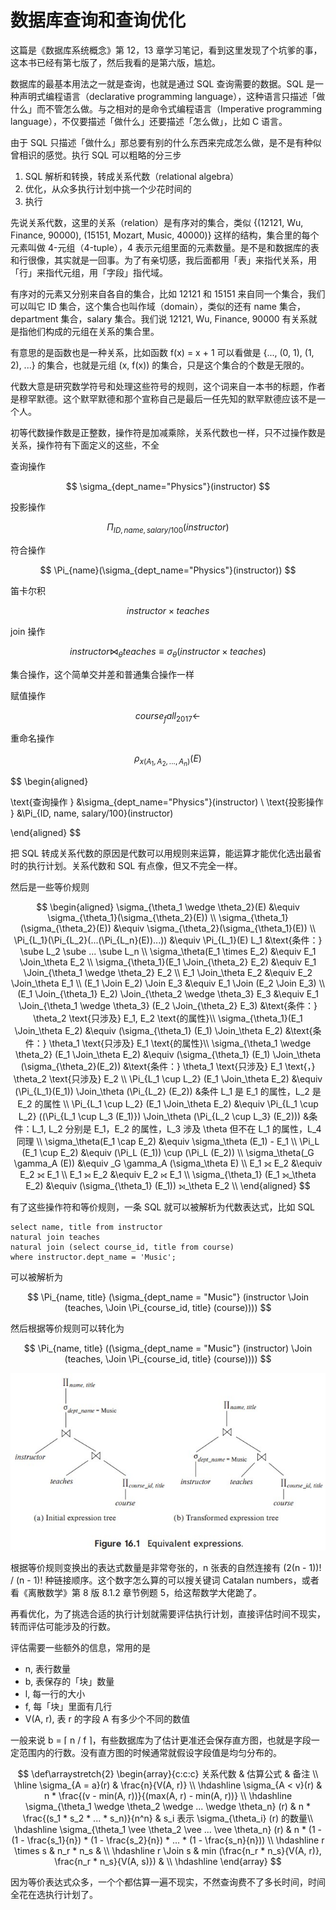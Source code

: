 # 数据库查询和查询优化

这篇是《数据库系统概念》第 12，13 章学习笔记，看到这里发现了个坑爹的事，这本书已经有第七版了，然后我看的是第六版，尴尬。

数据库的最基本用法之一就是查询，也就是通过 SQL 查询需要的数据。SQL 是一种声明式编程语言（declarative programming language），这种语言只描述「做什么」而不管怎么做。与之相对的是命令式编程语言（Imperative programming language），不仅要描述「做什么」还要描述「怎么做」，比如 C 语言。

由于 SQL 只描述「做什么」那总要有别的什么东西来完成怎么做，是不是有种似曾相识的感觉。执行 SQL 可以粗略的分三步

1. SQL 解析和转换，转成关系代数（relational algebra）
2. 优化，从众多执行计划中挑一个少花时间的
3. 执行

先说关系代数，这里的关系（relation）是有序对的集合，类似 {(12121, Wu, Finance, 90000), (15151, Mozart, Music, 40000)} 这样的结构，集合里的每个元素叫做 4-元组（4-tuple），4 表示元组里面的元素数量。是不是和数据库的表和行很像，其实就是一回事。为了有亲切感，我后面都用「表」来指代关系，用「行」来指代元组，用「字段」指代域。

有序对的元素又分别来自各自的集合，比如 12121 和 15151 来自同一个集合，我们可以叫它 ID 集合，这个集合也叫作域（domain），类似的还有 name 集合，department 集合，salary 集合。我们说 12121, Wu, Finance, 90000 有关系就是指他们构成的元组在关系的集合里。

有意思的是函数也是一种关系，比如函数 f(x) = x + 1 可以看做是 {..., (0, 1), (1, 2), ...} 的集合，也就是元组 (x, f(x)) 的集合，只是这个集合的个数是无限的。

代数大意是研究数学符号和处理这些符号的规则，这个词来自一本书的标题，作者是穆罕默德。这个默罕默德和那个宣称自己是最后一任先知的默罕默德应该不是一个人。

初等代数操作数是正整数，操作符是加减乘除，关系代数也一样，只不过操作数是关系，操作符有下面定义的这些，不全


查询操作

$$
\sigma_{dept_name="Physics"}(instructor)
$$

投影操作

$$
\Pi_{ID, name, salary/100}(instructor)
$$

符合操作

$$
\Pi_{name}(\sigma_{dept_name="Physics"}(instructor))
$$

笛卡尔积

$$
instructor \times teaches
$$

join 操作

$$
instructor \Join_\theta teaches \equiv \sigma_\theta(instructor \times teaches)
$$

集合操作，这个简单交并差和普通集合操作一样

赋值操作

$$
course_fall_2017 \leftarrow 
$$

重命名操作

$$
\rho_{x(A_1, A_2, ..., A_n)}(E)
$$


$$
\begin{aligned}

\text{查询操作                } &\sigma_{dept_name="Physics"}(instructor) \\
\text{投影操作                } &\Pi_{ID, name, salary/100}(instructor)

\end{aligned}
$$

把 SQL 转成关系代数的原因是代数可以用规则来运算，能运算才能优化选出最省时的执行计划。关系代数和 SQL 有点像，但又不完全一样。

然后是一些等价规则

$$
\begin{aligned}
\sigma_{\theta_1 \wedge \theta_2}(E) &\equiv \sigma_{\theta_1}(\sigma_{\theta_2}(E)) \\
\sigma_{\theta_1}(\sigma_{\theta_2}(E)) &\equiv \sigma_{\theta_2}(\sigma_{\theta_1}(E)) \\
\Pi_{L_1}(\Pi_{L_2}(...(\Pi_{L_n}(E))...)) &\equiv \Pi_{L_1}(E) L_1 &\text{条件：} \sube L_2 \sube ... \sube L_n \\
\sigma_\theta(E_1 \times E_2) &\equiv E_1 \Join_\theta E_2 \\
\sigma_{\theta_1}(E_1 \Join_{\theta_2} E_2) &\equiv E_1 \Join_{\theta_1 \wedge \theta_2} E_2 \\
E_1 \Join_\theta E_2 &\equiv E_2 \Join_\theta E_1 \\
(E_1 \Join E_2) \Join E_3 &\equiv E_1 \Join (E_2 \Join E_3) \\
(E_1 \Join_{\theta_1} E_2) \Join_{\theta_2 \wedge \theta_3} E_3 &\equiv E_1 \Join_{\theta_1 \wedge \theta_3} (E_2 \Join_{\theta_2} E_3) &\text{条件：} \theta_2 \text{只涉及} E_1, E_2 \text{的属性}\\
\sigma_{\theta_1}(E_1 \Join_\theta E_2) &\equiv (\sigma_{\theta_1} (E_1) \Join_\theta E_2) &\text{条件：} \theta_1 \text{只涉及} E_1 \text{的属性}\\
\sigma_{\theta_1 \wedge \theta_2} (E_1 \Join_\theta E_2) &\equiv (\sigma_{\theta_1} (E_1) \Join_\theta (\sigma_{\theta_2}(E_2)) &\text{条件：} \theta_1 \text{只涉及} E_1 \text{，} \theta_2 \text{只涉及} E_2 \\
\Pi_{L_1 \cup L_2} (E_1 \Join_\theta E_2) &\equiv (\Pi_{L_1}(E_1)) \Join_\theta (\Pi_{L_2} (E_2)) &条件 L_1 是 E_1 的属性，L_2 是 E_2 的属性 \\
\Pi_{L_1 \cup L_2} (E_1 \Join_\theta E_2) &\equiv \Pi_{L_1 \cup L_2} ((\Pi_{L_1 \cup L_3 (E_1)}) \Join_\theta (\Pi_{L_2 \cup L_3} (E_2))) &条件：L_1, L_2 分别是 E_1，E_2 的属性，L_3 涉及 \theta 但不在 L_1 的属性，L_4 同理 \\
\sigma_\theta(E_1 \cap E_2) &\equiv \sigma_\theta (E_1) - E_1 \\
\Pi_L (E_1 \cup E_2) &\equiv (\Pi_L (E_1)) \cup (\Pi_L (E_2)) \\
\sigma_\theta(_G \gamma_A (E)) &\equiv _G \gamma_A (\sigma_\theta E) \\
E_1 ⟗ E_2 &\equiv E_2 ⟗ E_1 \\
E_1 ⟕ E_2 &\equiv E_2 ⟖ E_1 \\
\sigma_{\theta_1} (E_1 ⟕_\theta E_2) &\equiv (\sigma_{\theta_1} (E_1))  ⟕_\theta E_2 \\
\end{aligned}
$$


有了这些操作符和等价规则，一条 SQL 就可以被解析为代数表达式，比如 SQL

```
select name, title from instructor 
natural join teaches 
natural join (select course_id, title from course) 
where instructor.dept_name = 'Music';
```

可以被解析为

$$
\Pi_{name, title} (\sigma_{dept_name = "Music"} (instructor \Join (teaches, \Join \Pi_{course_id, title} (course))))
$$

然后根据等价规则可以转化为

$$
\Pi_{name, title} ((\sigma_{dept_name = "Music"} (instructor) \Join (teaches, \Join \Pi_{course_id, title} (course))))
$$

![](equivalent-expressions-1.jpg)

根据等价规则变换出的表达式数量是非常夸张的，n 张表的自然连接有 (2(n - 1))! / (n - 1)! 种链接顺序。这个数字怎么算的可以搜关键词 Catalan numbers，或者看《离散数学》第 8 版 8.1.2 章节例题 5，给这帮数学大佬跪了。

再看优化，为了挑选合适的执行计划就需要评估执行计划，直接评估时间不现实，转而评估可能涉及的行数。

评估需要一些额外的信息，常用的是 

+ n, 表行数量
+ b, 表保存的「块」数量
+ l, 每一行的大小
+ f, 每「块」里面有几行
+ V(A, r), 表 r 的字段 A 有多少个不同的数值

一般来说 b = ⌈ n / f ⌉，有些数据库为了估计更准还会保存直方图，也就是字段一定范围内的行数。没有直方图的时候通常就假设字段值是均匀分布的。

$$
\def\arraystretch{2}
\begin{array}{c:c:c}
   关系代数 & 估算公式 & 备注 \\ \hline
   \sigma_{A = a}(r)  & \frac{n}{V(A, r)} \\
   \hdashline
   \sigma_{A < v}(r) & n * \frac{(v - min(A, r))}{(max(A, r) - min(A, r))} \\
   \hdashline
   \sigma_{\theta_1 \wedge \theta_2 \wedge ... \wedge \theta_n} (r) & n * \frac{(s_1 * s_2 * ... * s_n)}{n^n} & s_i 表示 \sigma_{\theta_i} (r) 的数量\\
   \hdashline
   \sigma_{\theta_1 \vee \theta_2 \vee ... \vee \theta_n} (r) & n * (1 - (1 - \frac{s_1}{n}) * (1 - \frac{s_2}{n}) * ... * (1 - \frac{s_n}{n})) \\
   \hdashline
   r \times s & n_r * n_s & \\
   \hdashline
   r \Join s & min (\frac{n_r * n_s}{V(A, r)}, \frac{n_r * n_s}{V(A, s)}) & \\
   \hdashline
\end{array}
$$


因为等价表达式众多，一个个都估算一遍不现实，不然查询费不了多长时间，时间全花在选执行计划了。